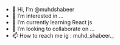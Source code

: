 - 👋 Hi, I’m @muhdshabeer
- 👀 I’m interested in ...
- 🌱 I’m currently learning React js
- 💞️ I’m looking to collaborate on ...
- 📫 How to reach me ig : muhd_shabeer._

<!---
muhdshabeer/muhdshabeer is a ✨ special ✨ repository because its `README.md` (this file) appears on your GitHub profile.
You can click the Preview link to take a look at your changes.
--->
